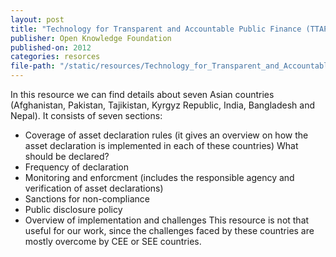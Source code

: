 ```yaml
---
layout: post
title: "Technology for Transparent and Accountable Public Finance (TTAPF)"
publisher: Open Knowledge Foundation
published-on: 2012
categories: resorces
file-path: "/static/resources/Technology_for_Transparent_and_Accountable_Public_Finance_Global_Initiative_for_Fiscal_Transparency_Report.pdf"
---
```

In this resource we can find details about seven Asian countries (Afghanistan, Pakistan, Tajikistan, Kyrgyz Republic, India, Bangladesh and Nepal). It consists of seven sections: 
- Coverage of asset declaration rules (it gives an overview on how the asset declaration is implemented in each of these countries)
What should be declared? 
- Frequency of declaration
- Monitoring and enforcment (includes the responsible agency and verification of asset declarations)
- Sanctions for non-compliance
- Public disclosure policy
- Overview of implementation and challenges
This resource is not that useful for our work, since the challenges faced by these countries are mostly overcome by CEE or SEE countries. 